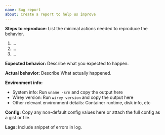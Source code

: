 ```yaml
---
name: Bug report
about: Create a report to help us improve
---
```


<!--

Thank you for reporting a bug in Wirey. 

* Please add a :+1: or comment on a similar existing bug report instead of opening a new one.
    * https://github.com/influxdata/wirey/issues?q=is%3Aopen+is%3Aissue+label%3Akind%2Fbug
* Please check whether the bug can be reproduced with the latest release.
* The fastest way to fix a bug is to open a Pull Request.
    * https://github.com/influxdata/wirey/pulls

-->

__Steps to reproduce:__
List the minimal actions needed to reproduce the behavior.

1. ...
2. ...
3. ...

__Expected behavior:__
Describe what you expected to happen.

__Actual behavior:__
Describe What actually happened.

__Environment info:__

* System info: Run `uname -srm` and copy the output here
* Wirey version: Run `wirey version` and copy the output here
* Other relevant environment details: Container runtime, disk info, etc

__Config:__
Copy any non-default config values here or attach the full config as a gist or file.

<!-- The following sections are only required if relevant. -->

__Logs:__
Include snippet of errors in log.
